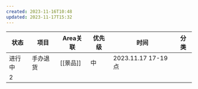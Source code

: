 ```yaml
---
created: 2023-11-16T10:48
updated: 2023-11-17T15:32
---
```

| 状态   | 项目     | Area关联 | 优先级 | 时间                   | 分类 |
| ------ | -------- | -------- | ------ | ---------------------- | ---- |
| 进行中 | 手办退货 | [[景品]] | 中     | 2023.11.17 17-19点 |      |
| 2      |          |          |        |                        |      |
